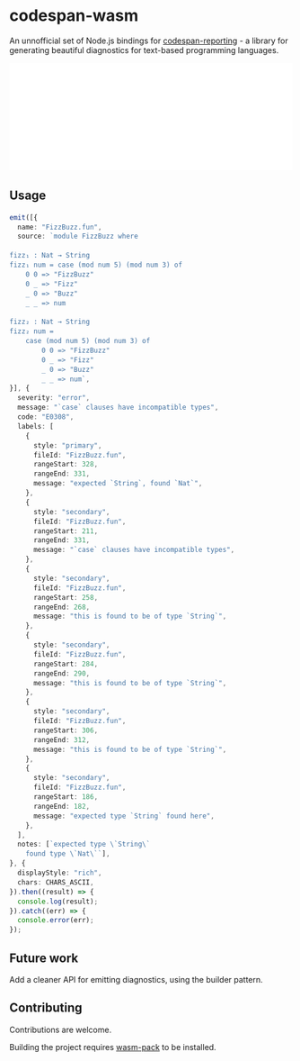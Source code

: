 # codespan-wasm

An unnofficial set of Node.js bindings for [codespan-reporting](https://crates.io/crates/codespan-reporting) - a library for generating beautiful diagnostics for text-based programming languages.

![Example preview](https://github.com/brendanzab/codespan/raw/master/codespan-reporting/assets/readme_preview.svg?sanitize=true)

## Usage

```ts
emit([{
  name: "FizzBuzz.fun",
  source: `module FizzBuzz where

fizz₁ : Nat → String
fizz₁ num = case (mod num 5) (mod num 3) of
    0 0 => "FizzBuzz"
    0 _ => "Fizz"
    _ 0 => "Buzz"
    _ _ => num

fizz₂ : Nat → String
fizz₂ num =
    case (mod num 5) (mod num 3) of
        0 0 => "FizzBuzz"
        0 _ => "Fizz"
        _ 0 => "Buzz"
        _ _ => num`,
}], {
  severity: "error",
  message: "`case` clauses have incompatible types",
  code: "E0308",
  labels: [
    {
      style: "primary",
      fileId: "FizzBuzz.fun",
      rangeStart: 328,
      rangeEnd: 331,
      message: "expected `String`, found `Nat`",
    },
    {
      style: "secondary",
      fileId: "FizzBuzz.fun",
      rangeStart: 211,
      rangeEnd: 331,
      message: "`case` clauses have incompatible types",
    },
    {
      style: "secondary",
      fileId: "FizzBuzz.fun",
      rangeStart: 258,
      rangeEnd: 268,
      message: "this is found to be of type `String`",
    },
    {
      style: "secondary",
      fileId: "FizzBuzz.fun",
      rangeStart: 284,
      rangeEnd: 290,
      message: "this is found to be of type `String`",
    },
    {
      style: "secondary",
      fileId: "FizzBuzz.fun",
      rangeStart: 306,
      rangeEnd: 312,
      message: "this is found to be of type `String`",
    },
    {
      style: "secondary",
      fileId: "FizzBuzz.fun",
      rangeStart: 186,
      rangeEnd: 182,
      message: "expected type `String` found here",
    },
  ],
  notes: [`expected type \`String\`
    found type \`Nat\``],
}, {
  displayStyle: "rich",
  chars: CHARS_ASCII,
}).then((result) => {
  console.log(result);
}).catch((err) => {
  console.error(err);
});
```

## Future work

Add a cleaner API for emitting diagnostics, using the builder pattern.

## Contributing

Contributions are welcome.

Building the project requires [wasm-pack](https://rustwasm.github.io/wasm-pack/installer/) to be installed.
